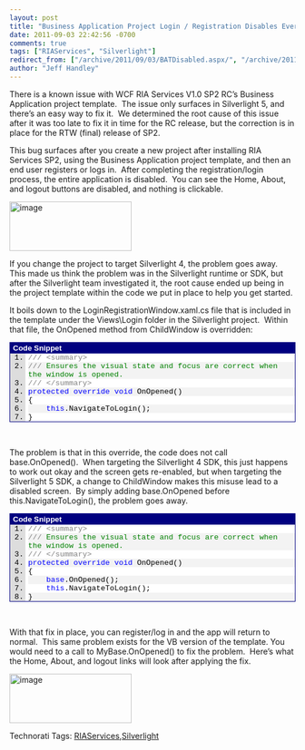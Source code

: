 ```yaml
---
layout: post
title: "Business Application Project Login / Registration Disables Everything"
date: 2011-09-03 22:42:56 -0700
comments: true
tags: ["RIAServices", "Silverlight"]
redirect_from: ["/archive/2011/09/03/BATDisabled.aspx/", "/archive/2011/09/03/batdisabled.aspx"]
author: "Jeff Handley"
---
```

<!-- more -->
<p>There is a known issue with WCF RIA Services V1.0 SP2 RC’s Business Application project template.  The issue only surfaces in Silverlight 5, and there’s an easy way to fix it.  We determined the root cause of this issue after it was too late to fix it in time for the RC release, but the correction is in place for the RTW (final) release of SP2.</p>  <p>This bug surfaces after you create a new project after installing RIA Services SP2, using the Business Application project template, and then an end user registers or logs in.  After completing the registration/login process, the entire application is disabled.  You can see the Home, About, and logout buttons are disabled, and nothing is clickable.</p>  <p><a href="http://jeffhandley.com/images/jeffhandley_com/Windows-Live-Writer/84403f50f45e_D26D/image_2.png" rel="lightbox"><img style="background-image: none; border-bottom: 0px; border-left: 0px; padding-left: 0px; padding-right: 0px; display: inline; border-top: 0px; border-right: 0px; padding-top: 0px" title="image" border="0" alt="image" src="http://jeffhandley.com/images/jeffhandley_com/Windows-Live-Writer/84403f50f45e_D26D/image_thumb.png" width="215" height="87" /></a></p>  <p>If you change the project to target Silverlight 4, the problem goes away.  This made us think the problem was in the Silverlight runtime or SDK, but after the Silverlight team investigated it, the root cause ended up being in the project template within the code we put in place to help you get started.</p>  <p>It boils down to the LoginRegistrationWindow.xaml.cs file that is included in the template under the Views\Login folder in the Silverlight project.  Within that file, the OnOpened method from ChildWindow is overridden:</p>  <div style="padding-bottom: 0px; margin: 0px; padding-left: 0px; padding-right: 0px; display: inline; float: none; padding-top: 0px" id="scid:9ce6104f-a9aa-4a17-a79f-3a39532ebf7c:47557551-dd3f-4dd6-84c2-a32a63571edc" class="wlWriterEditableSmartContent"> <div style="border: #000080 1px solid; color: #000; font-family: 'Courier New', Courier, Monospace; font-size: 10pt"> <div style="background: #000080; color: #fff; font-family: Verdana, Tahoma, Arial, sans-serif; font-weight: bold; padding: 2px 5px">Code Snippet</div> <div style="background: #ddd; max-height: 300px; overflow: auto"> <ol style="background: #ffffff; margin: 0 0 0 2em; padding: 0 0 0 5px;"> <li><span style="color:#808080">///</span><span style="color:#008000"> </span><span style="color:#808080">&lt;summary&gt;</span></li> <li style="background: #f3f3f3"><span style="color:#808080">///</span><span style="color:#008000"> Ensures the visual state and focus are correct when the window is opened.</span></li> <li><span style="color:#808080">///</span><span style="color:#008000"> </span><span style="color:#808080">&lt;/summary&gt;</span></li> <li style="background: #f3f3f3"><span style="color:#0000ff">protected</span> <span style="color:#0000ff">override</span> <span style="color:#0000ff">void</span> OnOpened()</li> <li>{</li> <li style="background: #f3f3f3">    <span style="color:#0000ff">this</span>.NavigateToLogin();</li> <li>}</li> </ol> </div> </div> </div>  <p> </p>  <p>The problem is that in this override, the code does not call base.OnOpened().  When targeting the Silverlight 4 SDK, this just happens to work out okay and the screen gets re-enabled, but when targeting the Silverlight 5 SDK, a change to ChildWindow makes this misuse lead to a disabled screen.  By simply adding base.OnOpened before this.NavigateToLogin(), the problem goes away.</p>  <div style="padding-bottom: 0px; margin: 0px; padding-left: 0px; padding-right: 0px; display: inline; float: none; padding-top: 0px" id="scid:9ce6104f-a9aa-4a17-a79f-3a39532ebf7c:96285032-e2b4-4401-a8dc-007bd355571c" class="wlWriterEditableSmartContent"> <div style="border: #000080 1px solid; color: #000; font-family: 'Courier New', Courier, Monospace; font-size: 10pt"> <div style="background: #000080; color: #fff; font-family: Verdana, Tahoma, Arial, sans-serif; font-weight: bold; padding: 2px 5px">Code Snippet</div> <div style="background: #ddd; max-height: 300px; overflow: auto"> <ol style="background: #ffffff; margin: 0 0 0 2em; padding: 0 0 0 5px;"> <li><span style="color:#808080">///</span><span style="color:#008000"> </span><span style="color:#808080">&lt;summary&gt;</span></li> <li style="background: #f3f3f3"><span style="color:#808080">///</span><span style="color:#008000"> Ensures the visual state and focus are correct when the window is opened.</span></li> <li><span style="color:#808080">///</span><span style="color:#008000"> </span><span style="color:#808080">&lt;/summary&gt;</span></li> <li style="background: #f3f3f3"><span style="color:#0000ff">protected</span> <span style="color:#0000ff">override</span> <span style="color:#0000ff">void</span> OnOpened()</li> <li>{</li> <li style="background: #f3f3f3">    <span style="color:#0000ff">base</span>.OnOpened();</li> <li>    <span style="color:#0000ff">this</span>.NavigateToLogin();</li> <li style="background: #f3f3f3">}</li> </ol> </div> </div> </div>  <p> </p>  <p>With that fix in place, you can register/log in and the app will return to normal.  This same problem exists for the VB version of the template. You would need to a call to MyBase.OnOpened() to fix the problem.  Here’s what the Home, About, and logout links will look after applying the fix.</p>  <p><a href="http://jeffhandley.com/images/jeffhandley_com/Windows-Live-Writer/84403f50f45e_D26D/image_4.png" rel="lightbox"><img style="background-image: none; border-bottom: 0px; border-left: 0px; padding-left: 0px; padding-right: 0px; display: inline; border-top: 0px; border-right: 0px; padding-top: 0px" title="image" border="0" alt="image" src="http://jeffhandley.com/images/jeffhandley_com/Windows-Live-Writer/84403f50f45e_D26D/image_thumb_1.png" width="215" height="87" /></a></p>  <div style="padding-bottom: 0px; margin: 0px; padding-left: 0px; padding-right: 0px; display: inline; float: none; padding-top: 0px" id="scid:0767317B-992E-4b12-91E0-4F059A8CECA8:cb41d64d-e464-4752-8d71-230a82afd98f" class="wlWriterEditableSmartContent">Technorati Tags: <a href="http://technorati.com/tags/RIAServices" rel="tag">RIAServices</a>,<a href="http://technorati.com/tags/Silverlight" rel="tag">Silverlight</a></div>

